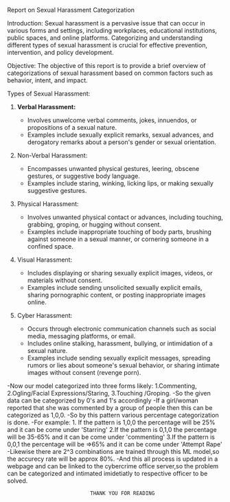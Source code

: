 Report on Sexual Harassment Categorization

Introduction:
Sexual harassment is a pervasive issue that can occur in various forms and settings, including workplaces, educational institutions, public spaces, and online platforms. Categorizing and understanding different types of sexual harassment is crucial for effective prevention, intervention, and policy development.

Objective:
The objective of this report is to provide a brief overview of categorizations of sexual harassment based on common factors such as behavior, intent, and impact.

Types of Sexual Harassment:
1. **Verbal Harassment:**
   - Involves unwelcome verbal comments, jokes, innuendos, or propositions of a sexual nature.
   - Examples include sexually explicit remarks, sexual advances, and derogatory remarks about a person's gender or sexual orientation.

2. Non-Verbal Harassment:
   - Encompasses unwanted physical gestures, leering, obscene gestures, or suggestive body language.
   - Examples include staring, winking, licking lips, or making sexually suggestive gestures.

3. Physical Harassment:
   - Involves unwanted physical contact or advances, including touching, grabbing, groping, or hugging without consent.
   - Examples include inappropriate touching of body parts, brushing against someone in a sexual manner, or cornering someone in a confined space.

4. Visual Harassment:
   - Includes displaying or sharing sexually explicit images, videos, or materials without consent.
   - Examples include sending unsolicited sexually explicit emails, sharing pornographic content, or posting inappropriate images online.

5. Cyber Harassment:
   - Occurs through electronic communication channels such as social media, messaging platforms, or email.
   - Includes online stalking, harassment, bullying, or intimidation of a sexual nature.
   - Examples include sending sexually explicit messages, spreading rumors or lies about someone's sexual behavior, or sharing intimate images without consent (revenge porn).

-Now our model categorized into three forms likely:
                                                  1.Commenting,
                                                  2.Ogling/Facial Expressions/Staring,
                                                  3.Touching /Groping.
-So the given data can be categorized by 0's and 1's accordingly
-If a girl/woman reported that she was commented by a group of people then this can be categorized as 1,0,0.
-So by this pattern various percentage categorization is done.
-For example:
             1. If the pattern is 1,0,0 the percentage will be 25% and it can be come under 'Starring' 
             2.If the pattern is 0,1,0 the percentage will be 35-65% and it can be come under 'commenting'
             3.If the pattern is 0,0,1 the percentage will be =>65% and it can be come under 'Attempt Rape'
-Likewise there are 2^3 combinations are trained through this ML model,so the accurecy rate will be approx 80%.
-And this all process is updated in a webpage and can be linked to the cybercrime office server,so the problem can be categorized and intimated imidetiatly to respective officer to be solved.

                               THANK YOU FOR READING

